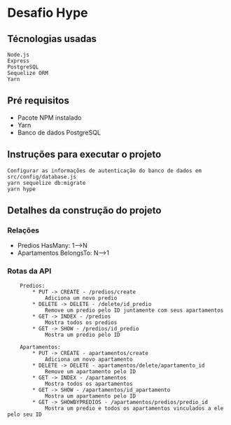 # Desafio Hype

## Técnologias usadas
```
Node.js
Express
PostgreSQL
Sequelize ORM
Yarn
```

## Pré requisitos
* Pacote NPM instalado
* Yarn
* Banco de dados PostgreSQL

## Instruções para executar o projeto
```
Configurar as informações de autenticação do banco de dados em src/config/database.js
yarn sequelize db:migrate
yarn hype
```

## Detalhes da construção do projeto
### Relações
* Predios HasMany: 1-->N
* Apartamentos BelongsTo: N-->1

### Rotas da API
```
	Predios:
		* PUT -> CREATE - /predios/create  	                    
            Adiciona um novo predio
		* DELETE -> DELETE - /delete/id_predio              
            Remove um predio pelo ID juntamente com seus apartamentos
		* GET -> INDEX - /predios			                    
            Mostra todos os predios
		* GET -> SHOW - /predios/id_predio                  	
            Mostra um predio pelo ID
```
```
	Apartamentos: 
		* PUT -> CREATE - apartamentos/create			            
    		Adiciona um novo apartamento
		* DELETE -> DELETE - apartamentos/delete/apartamento_id	   
            Remove um apartamento pelo ID
		* GET -> INDEX - /apartamentos				                
            Mostra todos os apartamentos
		* GET -> SHOW - /apartamentos/id_apartamento		        
		    Mostra um apartamento pelo ID
		* GET -> SHOWBYPREDIOS - /apartamentos/predios/predio_id	
		    Mostra um predio e todos os apartamentos vinculados a ele pelo seu ID
```
